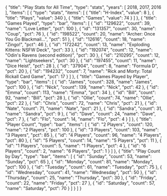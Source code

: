{
  "title": "Play Stats for All Time",
  "type": "stats",
  "years": [
    2018,
    2017,
    2016
  ],
  "items": [
    {
      "type": "stats",
      "items": [
        {
          "title": "H-Index",
          "value": 8
        },
        {
          "title": "Plays",
          "value": 340
        },
        {
          "title": "Games",
          "value": 74
        }
      ]
    },
    {
      "title": "Games Played",
      "type": "bar",
      "items": [
        {
          "id": "129622",
          "count": 39,
          "name": "Love Letter",
          "pct": 100
        },
        {
          "id": "131357",
          "count": 30,
          "name": "Coup",
          "pct": 76
        },
        {
          "id": "198522",
          "count": 20,
          "name": "Archer: Once You Go Blackmail...",
          "pct": 51
        },
        {
          "id": "12616",
          "count": 18,
          "name": "Zingo!",
          "pct": 46
        },
        {
          "id": "172242",
          "count": 13,
          "name": "Exploding Kittens: NSFW Deck",
          "pct": 33
        },
        {
          "id": "192074",
          "count": 12,
          "name": "Odin's Ravens (second edition)",
          "pct": 30
        },
        {
          "id": "210295",
          "count": 12,
          "name": "Lightseekers",
          "pct": 30
        },
        {
          "id": "197455",
          "count": 11,
          "name": "Dice Heist",
          "pct": 28
        },
        {
          "id": "37904",
          "count": 8,
          "name": "Formula D",
          "pct": 20
        },
        {
          "id": "194232",
          "count": 7,
          "name": "Rick and Morty: Total Rickall Card Game",
          "pct": 17
        }
      ]
    },
    {
      "title": "Games Played by Player",
      "type": "bar",
      "items": [
        {
          "id": "James",
          "count": 328,
          "name": "James",
          "pct": 100
        },
        {
          "id": "Nick",
          "count": 139,
          "name": "Nick",
          "pct": 42
        },
        {
          "id": "Emma",
          "count": 113,
          "name": "Emma",
          "pct": 34
        },
        {
          "id": "Bill",
          "count": 92,
          "name": "Bill",
          "pct": 28
        },
        {
          "id": "Ollie",
          "count": 74,
          "name": "Ollie",
          "pct": 22
        },
        {
          "id": "Chris",
          "count": 72,
          "name": "Chris",
          "pct": 21
        },
        {
          "id": "Nate",
          "count": 71,
          "name": "Nate",
          "pct": 21
        },
        {
          "id": "Sandra",
          "count": 31,
          "name": "Sandra",
          "pct": 9
        },
        {
          "id": "Dave",
          "count": 24,
          "name": "Dave",
          "pct": 7
        },
        {
          "id": "Flo",
          "count": 14,
          "name": "Flo",
          "pct": 4
        }
      ]
    },
    {
      "title": "Player Count",
      "type": "bar",
      "items": [
        {
          "id": "2 Players",
          "count": 120,
          "name": "2 Players",
          "pct": 100
        },
        {
          "id": "3 Players",
          "count": 103,
          "name": "3 Players",
          "pct": 85
        },
        {
          "id": "4 Players",
          "count": 96,
          "name": "4 Players",
          "pct": 80
        },
        {
          "id": "5 Players",
          "count": 14,
          "name": "5 Players",
          "pct": 11
        },
        {
          "id": "1 Players",
          "count": 5,
          "name": "1 Players",
          "pct": 4
        },
        {
          "id": "6 Players",
          "count": 2,
          "name": "6 Players",
          "pct": 1
        }
      ]
    },
    {
      "title": "Play Count by Day",
      "type": "bar",
      "items": [
        {
          "id": "Sunday",
          "count": 53,
          "name": "Sunday",
          "pct": 65
        },
        {
          "id": "Monday",
          "count": 81,
          "name": "Monday",
          "pct": 100
        },
        {
          "id": "Tuesday",
          "count": 61,
          "name": "Tuesday",
          "pct": 75
        },
        {
          "id": "Wednesday",
          "count": 41,
          "name": "Wednesday",
          "pct": 50
        },
        {
          "id": "Thursday",
          "count": 25,
          "name": "Thursday",
          "pct": 30
        },
        {
          "id": "Friday",
          "count": 22,
          "name": "Friday",
          "pct": 27
        },
        {
          "id": "Saturday",
          "count": 57,
          "name": "Saturday",
          "pct": 70
        }
      ]
    }
  ]
}
